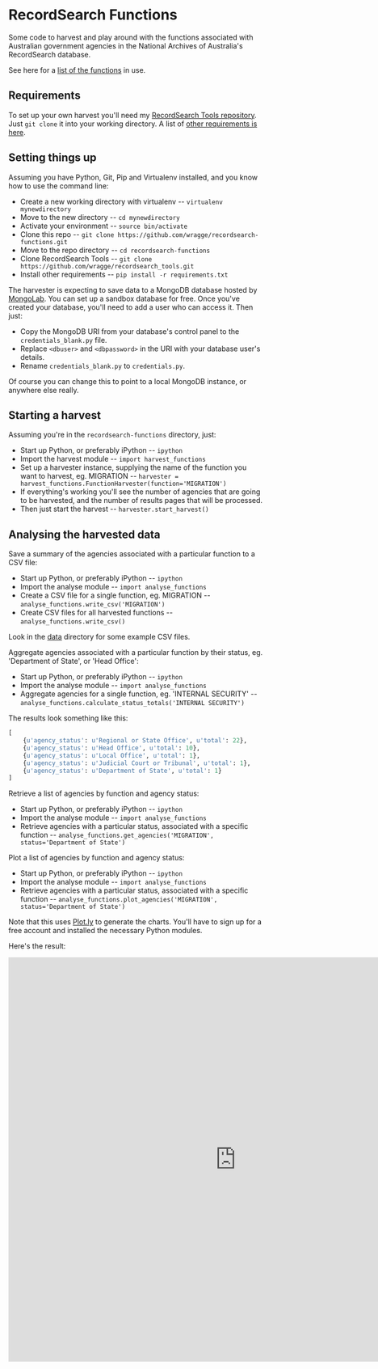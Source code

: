 # RecordSearch Functions

Some code to harvest and play around with the functions associated with Australian government agencies in the National Archives of Australia's RecordSearch database.

See here for a [list of the functions](https://github.com/wragge/recordsearch-functions/blob/master/functions.txt) in use.

## Requirements

To set up your own harvest you'll need my [RecordSearch Tools repository](https://github.com/wragge/recordsearch_tools). Just `git clone` it into your working directory. A list of [other requirements is here](https://github.com/wragge/recordsearch-functions/blob/master/requirements.txt).

## Setting things up

Assuming you have Python, Git, Pip and Virtualenv installed, and you know how to use the command line:

* Create a new working directory with virtualenv -- `virtualenv mynewdirectory`
* Move to the new directory -- `cd mynewdirectory`
* Activate your environment -- `source bin/activate`
* Clone this repo -- `git clone https://github.com/wragge/recordsearch-functions.git`
* Move to the repo directory -- `cd recordsearch-functions`
* Clone RecordSearch Tools -- `git clone https://github.com/wragge/recordsearch_tools.git`
* Install other requirements -- `pip install -r requirements.txt`

The harvester is expecting to save data to a MongoDB database hosted by [MongoLab](https://mongolab.com/). You can set up a sandbox database for free. Once you've created your database, you'll need to add a user who can access it. Then just:

* Copy the MongoDB URI from your database's control panel to the `credentials_blank.py` file.
* Replace `<dbuser>` and `<dbpassword>` in the URI with your database user's details. 
* Rename `credentials_blank.py` to `credentials.py`.

Of course you can change this to point to a local MongoDB instance, or anywhere else really.

## Starting a harvest

Assuming you're in the `recordsearch-functions` directory, just:

* Start up Python, or preferably iPython -- `ipython`
* Import the harvest module -- `import harvest_functions`
* Set up a harvester instance, supplying the name of the function you want to harvest, eg. MIGRATION -- `harvester = harvest_functions.FunctionHarvester(function='MIGRATION')`
* If everything's working you'll see the number of agencies that are going to be harvested, and the number of results pages that will be processed.
* Then just start the harvest -- `harvester.start_harvest()`

## Analysing the harvested data

Save a summary of the agencies associated with a particular function to a CSV file:

* Start up Python, or preferably iPython -- `ipython`
* Import the analyse module -- `import analyse_functions`
* Create a CSV file for a single function, eg. MIGRATION -- `analyse_functions.write_csv('MIGRATION')`
* Create CSV files for all harvested functions -- `analyse_functions.write_csv()`

Look in the [data](https://github.com/wragge/recordsearch-functions/tree/master/data) directory for some example CSV files.

Aggregate agencies associated with a particular function by their status, eg. 'Department of State', or 'Head Office':

* Start up Python, or preferably iPython -- `ipython`
* Import the analyse module -- `import analyse_functions`
* Aggregate agencies for a single function, eg. 'INTERNAL SECURITY' -- `analyse_functions.calculate_status_totals('INTERNAL SECURITY')`

The results look something like this:

```python
[
    {u'agency_status': u'Regional or State Office', u'total': 22},
    {u'agency_status': u'Head Office', u'total': 10},
    {u'agency_status': u'Local Office', u'total': 1},
    {u'agency_status': u'Judicial Court or Tribunal', u'total': 1},
    {u'agency_status': u'Department of State', u'total': 1}
]
 ```

Retrieve a list of agencies by function and agency status:

* Start up Python, or preferably iPython -- `ipython`
* Import the analyse module -- `import analyse_functions`
* Retrieve agencies with a particular status, associated with a specific function -- `analyse_functions.get_agencies('MIGRATION', status='Department of State')`

Plot a list of agencies by function and agency status:

* Start up Python, or preferably iPython -- `ipython`
* Import the analyse module -- `import analyse_functions`
* Retrieve agencies with a particular status, associated with a specific function -- `analyse_functions.plot_agencies('MIGRATION', status='Department of State')`

Note that this uses [Plot.ly](http://plot.ly) to generate the charts. You'll have to sign up for a free account and installed the necessary Python modules.

Here's the result:

<iframe width="900" height="800" frameborder="0" scrolling="no" src="https://plot.ly/~wragge/384.embed"></iframe>




